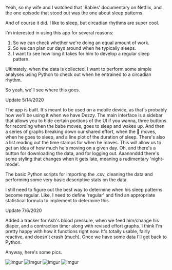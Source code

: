 Yeah, so my wife and I watched that 'Babies' documentary on Netflix, and the one episode that stood out was the one about sleep patterns.

And of course it did. I like to sleep, but circadian rhythms are super cool. 

I'm interested in using this app for several reasons:

1. So we can check whether we're doing an equal amount of work.
2. So we can plan our days around when he typically sleeps.
3. I want to see how long it takes for him to develop a regular sleep pattern.

Ultimately, when the data is collected, I want to perform some simple analyses using Python to check out when he entrained to a circadian rhythm. 

So yeah, we'll see where this goes.

Update 5/14/2020

The app is built. It's meant to be used on a mobile device, as that's probably how we'll be using it when we have Dezzy. 
The main interface is a sidebar that allows you to hide certain portions of the UI if you wanna, three buttons for recording when the babe moves, goes to sleep and wakes up. 
And then a series of graphs breaking down our shared effort, when the :baby: moves, when he goes to sleep, and a line plot of the duration of sleep. There's also a list reading out the time stamps for when he moves. This will allow us to get an idea of how much he's moving on a given day.
Oh, and there's a button for downloading the data, and for logging out.
Aaannnddd there's some styling that changes when it gets late, meaning a rudimentary 'night-mode'. 

The basic Python scripts for importing the .csv, cleaning the data and performing some very basic descriptive stats on the data. 

I still need to figure out the best way to determine when his sleep patterns become regular. Like, I need to define 'regular' and find an appropriate statistical formula to implement to determine this.

Update 7/6/2020

Added a tracker for Ash's blood pressure, when we feed him/change his diaper, and a contraction timer along with revised effort graphs. I think I'm pretty happy with how it functions right now. It's totally usable, fairly reactive, and doesn't crash (much). Once we have some data I'll get back to Python.

Anyway, here's some pics.

![Imgur](https://media.giphy.com/media/H6WXQ50N2Ulb1toDF0/giphy.gif)  ![Imgur](https://i.imgur.com/1n0iCSw.png?1) 
![Imgur](https://i.imgur.com/NIOMOfD.png?1)  ![Imgur](https://i.imgur.com/Z39gRhF.png)
